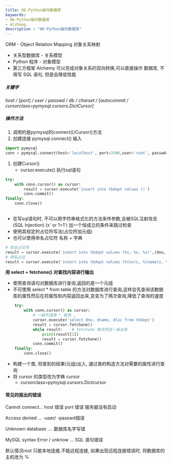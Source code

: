 ```yaml
---
title: 06-Python操作数据库
keywords:
- 06-Python操作数据库
- mlzhang
description : "06-Python操作数据库"
---
```

ORM - Object Relation Mapping 对象关系映射

- 关系型数据库 - 关系模型
- Python 程序 - 对象模型
- 第三方框架 Alchemy 可以完成对象关系的双向转换,可以直接操作 数据库, 不用写 SQL 语句, 但是会降低性能

##### 关键字

*host / [port] / user / passwd / db / charset / [autocommit / cursorclass=pymysql.cursors.DictCursor]*

##### 操作方法

1. 调用的是pymysql的connect()/Cursor()方法
2. 创建连接  pymysql.connect()   输入

```python
import pymysql
conn = pymysql.connect(host='localhost', port=3306,user='root', passwd='123456', db='hrs',charset='utf8', autocommit=False)
```

1. 创建Cursor()
   - cursor.execute()  执行sql语句

```python
try:
	with conn.cursor() as cursor:
        result = cursor.execute('insert into tbdept values ()')
        conn.commit()
finally:
    conn.close()
        
```

- 在写sql语句时, 不可以用字符串格式化的方法来传参数,会被SQL注射攻击(SQL Injection) (x' or 1=1') 加一个恒成立的条件来跳过检查
- 使用其规定的占位符写法(占位符加元组)
- 也可以使用命名占位符  名称  + 字典

```python
# 安全占位符
result = cursor.execute('insert into tbdept values (%s, %s, %s)',(dno, dname, dloc))
# 命名占位 
result = cursor.execute('insert into tbdept values (%(no)s, %(name)s, %(dloc)s)', {'no': dno, 'name': dname, 'loc': dloc})
```

**用 select + fetchone() 对查找内容进行输出**

- 使用查询语句对数据库进行查询,返回的是一个元组
- 不可使用 select * from table 的方法对数据库进行查询,这样会先查询该数据库的属性然后在将属性和内容返回出来,变变为了两次查询,降低了查询的速度

```python
    try:
        with conn.cursor() as cursor:
            # 一般不适用 * 查询 ,
            cursor.execute('select dno, dname, dloc from tbdept')
            result = cursor.fetchone()
            while result:    # fetchone 每次抓去一条出来
                print(result[1])
                result = cursor.fetchone()
            conn.commit()
    finally:
        conn.close()
```

- 构建一个类, 将查到的结果(元组)出入, 通过类的构造方法对需要的属性进行查询
- 将 cursor 的类型改为字典 cursor  
  - cursorclass=pymysql.cursors.Dictcursor 

#### 常见的报出的错误

Cannot connect... host 错误  port 错误  服务器没有启动

Access denied ...  -user/ -passwd错误

Unknown database .... 数据库名字写错

MySQL syntax Error / unknow ... SQL 语句错误

默认情况root 只能本地连接,不能远程连接, 如果出现远程连接错误时, 将数据库的主机改为 %
